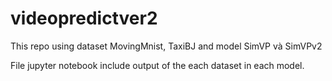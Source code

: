# videopredictver2

This repo using dataset MovingMnist, TaxiBJ and model SimVP và SimVPv2

File jupyter notebook include output of the each dataset in each model.

